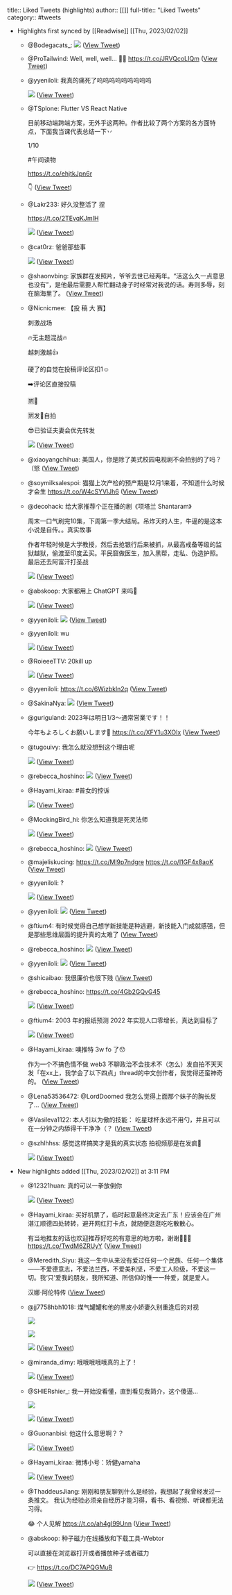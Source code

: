 title:: Liked Tweets (highlights)
author:: [[]]
full-title:: "Liked Tweets"
category:: #tweets

- Highlights first synced by [[Readwise]] [[Thu, 2023/02/02]]
	- @Bodegacats_: ![](https://pbs.twimg.com/media/FfCbKW8VEAAKL_4.jpg) ([View Tweet](https://twitter.com/Bodegacats_/status/1580934078240477186))
	- @ProTailwind: Well, well, well... 👀👀 https://t.co/JRVQcoLIQm ([View Tweet](https://twitter.com/ProTailwind/status/1587594525434077186))
	- @yyeniloli: 我真的痛死了呜呜呜呜呜呜呜呜呜 
	  
	  ![](https://pbs.twimg.com/media/FhIp52eVUAYzaNV.jpg) ([View Tweet](https://twitter.com/yyeniloli/status/1590379698206707712))
	- @TSplone: Flutter VS React Native 
	  
	  目前移动端跨端方案，无外乎这两种。作者比较了两个方案的各方面特点，下面我当课代表总结一下丷 
	  
	  1/10
	  
	  #午间读物
	  
	  https://t.co/ehjtkJpn6r
	  
	  👇 ([View Tweet](https://twitter.com/TSplone/status/1592371979998617600))
	- @Lakr233: 好久没整活了 捏
	  
	  https://t.co/2TEvqKJmIH 
	  
	  ![](https://pbs.twimg.com/media/Fhwh_LTUUAAPZZK.jpg) ([View Tweet](https://twitter.com/Lakr233/status/1593185748819513345))
	- @cat0rz: 爸爸那些事 
	  
	  ![](https://pbs.twimg.com/media/Fh66p-PUcAARZ2G.jpg) ([View Tweet](https://twitter.com/cat0rz/status/1593916550406606848))
	- @shaonvbing: 家族群在发照片，爷爷去世已经两年。“活这么久一点意思也没有”，是他最后需要人帮忙翻动身子时经常对我说的话。寿则多辱，刻在脑海里了。 ([View Tweet](https://twitter.com/shaonvbing/status/1597843900093599744))
	- @Nicnicmee: 【投 稿 大 赛】
	  
	  刺激战场
	  
	  🔥无主题混战🔥
	  
	  越刺激越👍
	  
	  硬了的自觉在投稿评论区扣1☺️
	  
	  ➡️评论区直接投稿
	  
	  🈲️🔞
	  
	  🈲️发🐔自拍
	  
	  😎已验证夫妻会优先转发 
	  
	  ![](https://pbs.twimg.com/media/Fi5DXLFaEAcYkHK.jpg) ([View Tweet](https://twitter.com/Nicnicmee/status/1598288999843794944))
	- @xiaoyangchihua: 美国人，你是除了美式校园电视剧不会拍别的了吗？（怒 ([View Tweet](https://twitter.com/xiaoyangchihua/status/1598304165482360832))
	- @soymilksalespoi: 猫猫上次产检的预产期是12月1来着，不知道什么时候才会生 https://t.co/W4cSYVlJh6 ([View Tweet](https://twitter.com/soymilksalespoi/status/1598611483768025089))
	- @decohack: 给大家推荐个正在播的剧《项塔兰 Shantaram》
	  
	  周末一口气刷完10集，下周第一季大结局。吊炸天的人生，牛逼的是这本小说是自传。。真实故事
	  
	  作者年轻时候是大学教授，然后去抢银行后来被抓，从最高戒备等级的监狱越狱，偷渡至印度孟买。平民窟做医生，加入黑帮，走私、伪造护照。最后还去阿富汗打圣战 
	  
	  ![](https://pbs.twimg.com/media/FjJ193NUcAA0Llu.jpg) ([View Tweet](https://twitter.com/decohack/status/1599471848336785408))
	- @abskoop: 大家都用上 ChatGPT 来吗🐒 
	  
	  ![](https://pbs.twimg.com/media/FjN1WCAUcAEF6e8.jpg) ([View Tweet](https://twitter.com/abskoop/status/1599751320193601536))
	- @yyeniloli: ![](https://pbs.twimg.com/media/FjndOvfUAAAeChg.jpg) ([View Tweet](https://twitter.com/yyeniloli/status/1601554391123001346))
	- @yyeniloli: wu 
	  
	  ![](https://pbs.twimg.com/media/Fjr0DRlVQAAnmnM.jpg) ([View Tweet](https://twitter.com/yyeniloli/status/1601860973899358208))
	- @RoieeeTTV: 20kill up 
	  
	  ![](https://pbs.twimg.com/media/FkoHTxYUcAE5tCo.jpg) ([View Tweet](https://twitter.com/RoieeeTTV/status/1606104279151824896))
	- @yyeniloli: https://t.co/6Wizbkln2q ([View Tweet](https://twitter.com/yyeniloli/status/1608436375711539200))
	- @SakinaNya: ![](https://pbs.twimg.com/media/FlOuwrPagAMObli.jpg) ([View Tweet](https://twitter.com/SakinaNya/status/1608821654330945538))
	- @guriguland: 2023年は明日1/3〜通常営業です！！
	  
	  今年もよろしくお願いします🍒 https://t.co/XFY1u3XOIx ([View Tweet](https://twitter.com/guriguland/status/1609848660292173824))
	- @tugouivy: 我怎么就没想到这个理由呢 
	  
	  ![](https://pbs.twimg.com/media/FlhMRkBaYAQ8OaQ.jpg) ([View Tweet](https://twitter.com/tugouivy/status/1610120745723789312))
	- @rebecca_hoshino: ![](https://pbs.twimg.com/media/FljE1i0XoAAjRyh.jpg) ([View Tweet](https://twitter.com/rebecca_hoshino/status/1610253292830949376))
	- @Hayami_kiraa: #普女的控诉 
	  
	  ![](https://pbs.twimg.com/media/Fltm51xaEAUNL0c.jpg) ([View Tweet](https://twitter.com/Hayami_kiraa/status/1610994453409566721))
	- @MockingBird_hi: 你怎么知道我是死灵法师 
	  
	  ![](https://pbs.twimg.com/media/FlusWPGWYAotuYo.jpg) ([View Tweet](https://twitter.com/MockingBird_hi/status/1611070796444622868))
	- @rebecca_hoshino: ![](https://pbs.twimg.com/media/FlvOEXfX0AQMBMN.jpg) ([View Tweet](https://twitter.com/rebecca_hoshino/status/1611107869822443520))
	- @majeliskucing: https://t.co/Ml9p7ndgre https://t.co/l1GF4x8aoK ([View Tweet](https://twitter.com/majeliskucing/status/1612122707147231235))
	- @yyeniloli: ? 
	  
	  ![](https://pbs.twimg.com/media/FmAhzZeacAAqwvM.jpg) ([View Tweet](https://twitter.com/yyeniloli/status/1612325857347108864))
	- @yyeniloli: ![](https://pbs.twimg.com/media/FmGvaAEaAAAobkc.jpg) ([View Tweet](https://twitter.com/yyeniloli/status/1612763016550047746))
	- @ftium4: 有时候觉得自己想学新技能是种逃避，新技能入门成就感强，但是那些思维层面的提升真的太难了 ([View Tweet](https://twitter.com/ftium4/status/1613925295060582401))
	- @rebecca_hoshino: ![](https://pbs.twimg.com/media/FmYTPzOWIAApAUU.jpg) ([View Tweet](https://twitter.com/rebecca_hoshino/status/1613998680956145670))
	- @yyeniloli: ![](https://pbs.twimg.com/media/FmgZ-14akAAGglf.jpg) ([View Tweet](https://twitter.com/yyeniloli/status/1614569050922971138))
	- @shicaibao: 我很廉价也很下贱 ([View Tweet](https://twitter.com/shicaibao/status/1614617049090920448))
	- @rebecca_hoshino: https://t.co/4Gb2GQvG45 
	  
	  ![](https://pbs.twimg.com/media/Fmk7S8_WYAEUd32.jpg) ([View Tweet](https://twitter.com/rebecca_hoshino/status/1614887140185325574))
	- @ftium4: 2003 年的报纸预测 2022 年实现人口零增长，真达到目标了 
	  
	  ![](https://pbs.twimg.com/media/FmqHRd2aMAE3mR7.jpg) ([View Tweet](https://twitter.com/ftium4/status/1615252168067670017))
	- @Hayami_kiraa: 噢推特 3w fo 了😯
	  
	  作为一个不搞色情不做 web3 不聊政治不会技术不（怎么）发自拍不天天发「在xx上，我学会了以下四点」thread的中文创作者，我觉得还蛮神奇的。 ([View Tweet](https://twitter.com/Hayami_kiraa/status/1615314710727135234))
	- @Lena53536472: @LordDoomed 我怎么觉得上面那个妹子的胸长反了… ([View Tweet](https://twitter.com/Lena53536472/status/1618944366571302913))
	- @Vasileva1122: 本人引以为傲的技能：
	  吃星球杯永远不用勺，并且可以在一分钟之内舔得干干净净（？ ([View Tweet](https://twitter.com/Vasileva1122/status/1619612915295989761))
	- @szhlhhss: 感觉这样搞笑才是我的真实状态
	  拍视频那是在发疯🌹 
	  
	  ![](https://pbs.twimg.com/media/FnxsxS9aYAQAXmk.jpg) ([View Tweet](https://twitter.com/szhlhhss/status/1620289569626402818))
- New highlights added [[Thu, 2023/02/02]] at 3:11 PM
	- @12321huan: 真的可以一拳放倒你 
	  
	  ![](https://pbs.twimg.com/media/FdxB4RzXwAkjyB8.jpg) ([View Tweet](https://twitter.com/12321huan/status/1575206409053954048))
	- @Hayami_kiraa: 买好机票了，临时起意最终决定去广东！应该会在广州湛江顺德四处转转，避开网红打卡点，就随便逛逛吃吃散散心。
	  
	  有当地推友的话也欢迎推荐好吃的有意思的地方啦，谢谢🙇🏻‍♀️ https://t.co/TwdM6ZRUyY ([View Tweet](https://twitter.com/Hayami_kiraa/status/1575361329422274561))
	- @Meredith_Siyu: 我这一生中从来没有爱过任何一个民族、任何一个集体——不爱德意志，不爱法兰西，不爱美利坚，不爱工人阶级，不爱这一切。我‘只’爱我的朋友，我所知道、所信仰的惟一一种爱，就是爱人。
	  
	  汉娜·阿伦特传 ([View Tweet](https://twitter.com/Meredith_Siyu/status/1576007533382160384))
	- @jj7758hbh1018: 煤气罐罐和他的黑皮小娇妻久别重逢后的对视 
	  
	  ![](https://pbs.twimg.com/media/Fd9g1ePUcAA7lsL.jpg) 
	  
	  ![](https://pbs.twimg.com/media/Fd9g1eKUoAACIND.jpg) 
	  
	  ![](https://pbs.twimg.com/media/Fd9g5JcUoAIqlc4.jpg) ([View Tweet](https://twitter.com/jj7758hbh1018/status/1576085145416630273))
	- @miranda_dimy: 哦哦哦哦哦真的上了！ 
	  
	  ![](https://pbs.twimg.com/media/FeEi-UYVQAE0Ua6.jpg) ([View Tweet](https://twitter.com/miranda_dimy/status/1576579805058723841))
	- @SHIERshier_: 我一开始没看懂，直到看见我简介，这个傻逼... 
	  
	  ![](https://pbs.twimg.com/media/FeG_M06acAAawhF.jpg) 
	  
	  ![](https://pbs.twimg.com/media/FeG_NF_agAEmMiN.jpg) ([View Tweet](https://twitter.com/SHIERshier_/status/1576751579155210240))
	- @Guonanbisi: 他这什么意思啊？？ 
	  
	  ![](https://pbs.twimg.com/media/FePh1WjUAAE1V5L.jpg) ([View Tweet](https://twitter.com/Guonanbisi/status/1577352608456445952))
	- @Hayami_kiraa: 微博小号：矫健yamaha 
	  
	  ![](https://pbs.twimg.com/media/FeXABX3aAAEmz0Y.jpg) ([View Tweet](https://twitter.com/Hayami_kiraa/status/1577878382871982080))
	- @ThaddeusJiang: 刚刚和朋友聊到什么是经验，我想起了我曾经发过一条推文。
	  我认为经验必须亲自经历才能习得，看书、看视频、听课都无法习得。
	  
	  😂 个人见解 https://t.co/ah4gI99Unn ([View Tweet](https://twitter.com/ThaddeusJiang/status/1578253200523636738))
	- @abskoop: 种子磁力在线播放和下载工具-Webtor
	  
	  可以直接在浏览器打开或者播放种子或者磁力
	  
	  👉 https://t.co/DC7APQGMuB 
	  
	  ![](https://pbs.twimg.com/media/FfBGaWXUUAE0Hvd.jpg) ([View Tweet](https://twitter.com/abskoop/status/1580840896060223488))
